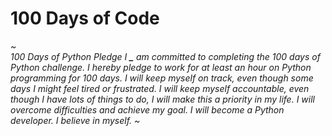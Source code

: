 # 100 Days of Code

<em>~  
100 Days of Python Pledge
I **************\_************** am committed to completing the 100 days of Python challenge.
I hereby pledge to work for at least an hour on Python programming for 100 days.
I will keep myself on track, even though some days I might feel tired or frustrated.
I will keep myself accountable, even though I have lots of things to do, I will make this a priority in my
life.
I will overcome difficulties and achieve my goal.
I will become a Python developer.
I believe in myself.
~ </em>
